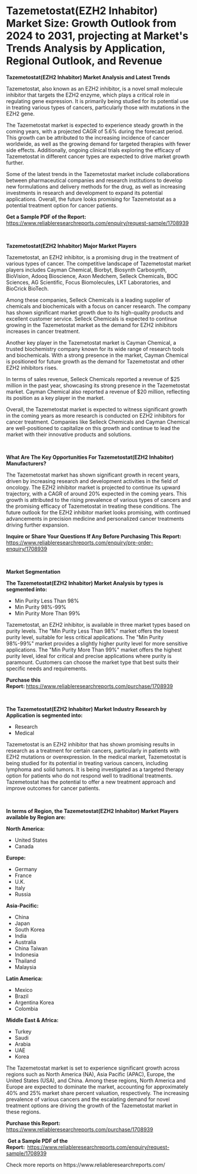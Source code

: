 <p><h1>Tazemetostat(EZH2 Inhabitor) Market Size: Growth Outlook from 2024 to 2031, projecting at Market's Trends Analysis by Application, Regional Outlook, and Revenue</h1></p><p><strong>Tazemetostat(EZH2 Inhabitor) Market Analysis and Latest Trends</strong></p>
<p><p>Tazemetostat, also known as an EZH2 inhibitor, is a novel small molecule inhibitor that targets the EZH2 enzyme, which plays a critical role in regulating gene expression. It is primarily being studied for its potential use in treating various types of cancers, particularly those with mutations in the EZH2 gene.</p><p>The Tazemetostat market is expected to experience steady growth in the coming years, with a projected CAGR of 5.6% during the forecast period. This growth can be attributed to the increasing incidence of cancer worldwide, as well as the growing demand for targeted therapies with fewer side effects. Additionally, ongoing clinical trials exploring the efficacy of Tazemetostat in different cancer types are expected to drive market growth further.</p><p>Some of the latest trends in the Tazemetostat market include collaborations between pharmaceutical companies and research institutions to develop new formulations and delivery methods for the drug, as well as increasing investments in research and development to expand its potential applications. Overall, the future looks promising for Tazemetostat as a potential treatment option for cancer patients.</p></p>
<p><strong>Get a Sample PDF of the Report:&nbsp;</strong> <a href="https://www.reliableresearchreports.com/enquiry/request-sample/1708939">https://www.reliableresearchreports.com/enquiry/request-sample/1708939</a></p>
<p>&nbsp;</p>
<p><strong>Tazemetostat(EZH2 Inhabitor) Major Market Players</strong></p>
<p><p>Tazemetostat, an EZH2 inhibitor, is a promising drug in the treatment of various types of cancer. The competitive landscape of Tazemetostat market players includes Cayman Chemical, Biorbyt, Biosynth Carbosynth, BioVision, Adooq Bioscience, Axon Medchem, Selleck Chemicals, BOC Sciences, AG Scientific, Focus Biomolecules, LKT Laboratories, and BioCrick BioTech. </p><p>Among these companies, Selleck Chemicals is a leading supplier of chemicals and biochemicals with a focus on cancer research. The company has shown significant market growth due to its high-quality products and excellent customer service. Selleck Chemicals is expected to continue growing in the Tazemetostat market as the demand for EZH2 inhibitors increases in cancer treatment.</p><p>Another key player in the Tazemetostat market is Cayman Chemical, a trusted biochemistry company known for its wide range of research tools and biochemicals. With a strong presence in the market, Cayman Chemical is positioned for future growth as the demand for Tazemetostat and other EZH2 inhibitors rises.</p><p>In terms of sales revenue, Selleck Chemicals reported a revenue of $25 million in the past year, showcasing its strong presence in the Tazemetostat market. Cayman Chemical also reported a revenue of $20 million, reflecting its position as a key player in the market.</p><p>Overall, the Tazemetostat market is expected to witness significant growth in the coming years as more research is conducted on EZH2 inhibitors for cancer treatment. Companies like Selleck Chemicals and Cayman Chemical are well-positioned to capitalize on this growth and continue to lead the market with their innovative products and solutions.</p></p>
<p>&nbsp;</p>
<p><strong>What Are The Key Opportunities For Tazemetostat(EZH2 Inhabitor) Manufacturers?</strong></p>
<p><p>The Tazemetostat market has shown significant growth in recent years, driven by increasing research and development activities in the field of oncology. The EZH2 inhibitor market is projected to continue its upward trajectory, with a CAGR of around 20% expected in the coming years. This growth is attributed to the rising prevalence of various types of cancers and the promising efficacy of Tazemetostat in treating these conditions. The future outlook for the EZH2 inhibitor market looks promising, with continued advancements in precision medicine and personalized cancer treatments driving further expansion.</p></p>
<p><strong>Inquire or Share Your Questions If Any Before Purchasing This Report:</strong> <a href="https://www.reliableresearchreports.com/enquiry/pre-order-enquiry/1708939">https://www.reliableresearchreports.com/enquiry/pre-order-enquiry/1708939</a></p>
<p>&nbsp;</p>
<p><strong>Market Segmentation</strong></p>
<p><strong>The Tazemetostat(EZH2 Inhabitor) Market Analysis by types is segmented into:</strong></p>
<p><ul><li>Min Purity Less Than 98%</li><li>Min Purity 98%-99%</li><li>Min Purity More Than 99%</li></ul></p>
<p><p>Tazemetostat, an EZH2 inhibitor, is available in three market types based on purity levels. The "Min Purity Less Than 98%" market offers the lowest purity level, suitable for less critical applications. The "Min Purity 98%-99%" market provides a slightly higher purity level for more sensitive applications. The "Min Purity More Than 99%" market offers the highest purity level, ideal for critical and precise applications where purity is paramount. Customers can choose the market type that best suits their specific needs and requirements.</p></p>
<p><strong>Purchase this Report:&nbsp;</strong><a href="https://www.reliableresearchreports.com/purchase/1708939">https://www.reliableresearchreports.com/purchase/1708939</a></p>
<p>&nbsp;</p>
<p><strong>The Tazemetostat(EZH2 Inhabitor) Market Industry Research by Application is segmented into:</strong></p>
<p><ul><li>Research</li><li>Medical</li></ul></p>
<p><p>Tazemetostat is an EZH2 inhibitor that has shown promising results in research as a treatment for certain cancers, particularly in patients with EZH2 mutations or overexpression. In the medical market, Tazemetostat is being studied for its potential in treating various cancers, including lymphoma and solid tumors. It is being investigated as a targeted therapy option for patients who do not respond well to traditional treatments. Tazemetostat has the potential to offer a new treatment approach and improve outcomes for cancer patients.</p></p>
<p>&nbsp;</p>
<p><strong>In terms of Region, the Tazemetostat(EZH2 Inhabitor) Market Players available by Region are:</strong></p>
<p>
    <p> <strong> North America: </strong>
        <ul>
            <li>United States</li>
            <li>Canada</li>
        </ul>
        </p> 
    <p> <strong> Europe: </strong>
        <ul>
            <li>Germany</li>
            <li>France</li>
            <li>U.K.</li>
            <li>Italy</li>
            <li>Russia</li>
        </ul>
        </p> 
    <p> <strong> Asia-Pacific: </strong>
        <ul>
            <li>China</li>
            <li>Japan</li>
            <li>South Korea</li>
            <li>India</li>
            <li>Australia</li>
            <li>China Taiwan</li>
            <li>Indonesia</li>
            <li>Thailand</li>
            <li>Malaysia</li>
        </ul>
        </p> 
    <p> <strong> Latin America: </strong>
        <ul>
            <li>Mexico</li>
            <li>Brazil</li>
            <li>Argentina Korea</li>
            <li>Colombia</li>
        </ul>
        </p> 
    <p> <strong> Middle East & Africa: </strong>
        <ul>
            <li>Turkey</li>
            <li>Saudi</li>
            <li>Arabia</li>
            <li>UAE</li>
            <li>Korea</li>
        </ul>
    </p>
    </p>
<p><p>The Tazemetostat market is set to experience significant growth across regions such as North America (NA), Asia Pacific (APAC), Europe, the United States (USA), and China. Among these regions, North America and Europe are expected to dominate the market, accounting for approximately 40% and 25% market share percent valuation, respectively. The increasing prevalence of various cancers and the escalating demand for novel treatment options are driving the growth of the Tazemetostat market in these regions.</p></p>
<p><strong>Purchase this Report: </strong><a href="https://www.reliableresearchreports.com/purchase/1708939">https://www.reliableresearchreports.com/purchase/1708939</a></p>
<p>&nbsp;<strong>Get a Sample PDF of the Report:&nbsp;&nbsp;</strong><a href="https://www.reliableresearchreports.com/enquiry/request-sample/1708939">https://www.reliableresearchreports.com/enquiry/request-sample/1708939</a></p>
<p><strong></strong></p>
<p>Check more reports on https://www.reliableresearchreports.com/</p>